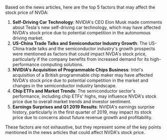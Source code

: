 Based on the news articles, here are the top 5 factors that may affect the stock price of NVDA:

1. **Self-Driving Car Technology**: NVIDIA's CEO Elon Musk made comments about Tesla's new self-driving car technology, which may have affected NVDA's stock price due to potential competition in the autonomous driving market.
2. **US-China Trade Talks and Semiconductor Industry Growth**: The US-China trade talks and the semiconductor industry's growth prospects were mentioned as factors that could impact NVDA's stock price, particularly if the company benefits from increased demand for its high-performance computing solutions.
3. **NVIDIA's Acquisition of Programmable Chips Business**: Intel's acquisition of a British programmable chip maker may have affected NVDA's stock price due to potential competition in the market and changes in the semiconductor industry landscape.
4. **Chip ETFs and Market Trends**: The semiconductor sector's performance, including chip ETFs' highs, may influence NVDA's stock price due to overall market trends and investor sentiment.
5. **Earnings Surprises and Q1 2019 Results**: NVIDIA's earnings surprise history, particularly in the first quarter of 2019, may impact its stock price due to concerns about future revenue growth and profitability.

These factors are not exhaustive, but they represent some of the key points mentioned in the news articles that could affect NVDA's stock price.